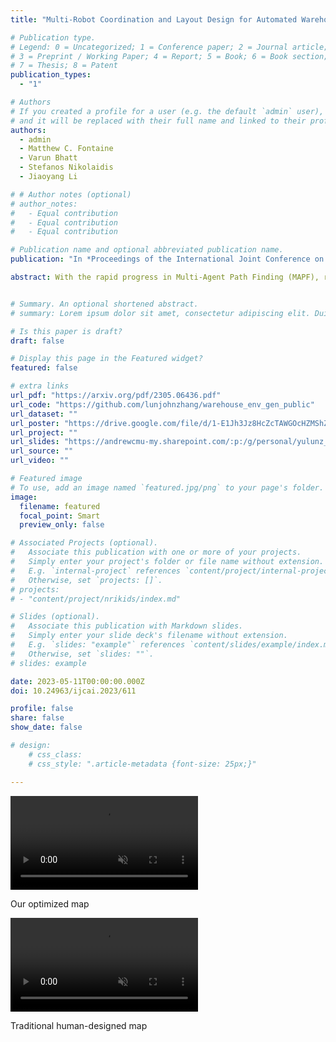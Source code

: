 ```yaml
---
title: "Multi-Robot Coordination and Layout Design for Automated Warehousing"

# Publication type.
# Legend: 0 = Uncategorized; 1 = Conference paper; 2 = Journal article;
# 3 = Preprint / Working Paper; 4 = Report; 5 = Book; 6 = Book section;
# 7 = Thesis; 8 = Patent
publication_types:
  - "1"

# Authors
# If you created a profile for a user (e.g. the default `admin` user), write the username (folder name) here
# and it will be replaced with their full name and linked to their profile.
authors:
  - admin
  - Matthew C. Fontaine
  - Varun Bhatt
  - Stefanos Nikolaidis
  - Jiaoyang Li

# # Author notes (optional)
# author_notes:
#   - Equal contribution
#   - Equal contribution
#   - Equal contribution

# Publication name and optional abbreviated publication name.
publication: "In *Proceedings of the International Joint Conference on Artificial Intelligence (IJCAI), August 19–25, 2023, Macao, China*"

abstract: With the rapid progress in Multi-Agent Path Finding (MAPF), researchers have studied how MAPF algorithms can be deployed to coordinate hundreds of robots in large automated warehouses. While most works try to improve the throughput of such warehouses by developing better MAPF algorithms, we focus on improving the throughput by optimizing the warehouse layout. We show that, even with state-of-the-art MAPF algorithms, commonly used human-designed layouts can lead to congestion for warehouses with large numbers of robots and thus have limited scalability. We extend existing automatic scenario generation methods to optimize warehouse layouts. Results show that our optimized warehouse layouts (1) reduce traffic congestion and thus improve throughput, (2) improve the scalability of the automated warehouses by doubling the number of robots in some cases, and (3) are capable of generating layouts with user-specified diversity measures.


# Summary. An optional shortened abstract.
# summary: Lorem ipsum dolor sit amet, consectetur adipiscing elit. Duis posuere tellus ac convallis placerat. Proin tincidunt magna sed ex sollicitudin condimentum.

# Is this paper is draft?
draft: false

# Display this page in the Featured widget?
featured: false

# extra links
url_pdf: "https://arxiv.org/pdf/2305.06436.pdf"
url_code: "https://github.com/lunjohnzhang/warehouse_env_gen_public"
url_dataset: ""
url_poster: "https://drive.google.com/file/d/1-E1Jh3Jz8HcZcTAWGOcHZMShZC9fpMl8/view?usp=drive_link"
url_project: ""
url_slides: "https://andrewcmu-my.sharepoint.com/:p:/g/personal/yulunz_andrew_cmu_edu/ESE4DJIP2pNFiGNgfCVjCOUB00QzC4daPteyEFFyWDctaA?e=E1lDfo"
url_source: ""
url_video: ""

# Featured image
# To use, add an image named `featured.jpg/png` to your page's folder.
image:
  filename: featured
  focal_point: Smart
  preview_only: false

# Associated Projects (optional).
#   Associate this publication with one or more of your projects.
#   Simply enter your project's folder or file name without extension.
#   E.g. `internal-project` references `content/project/internal-project/index.md`.
#   Otherwise, set `projects: []`.
# projects:
# - "content/project/nrikids/index.md"

# Slides (optional).
#   Associate this publication with Markdown slides.
#   Simply enter your slide deck's filename without extension.
#   E.g. `slides: "example"` references `content/slides/example/index.md`.
#   Otherwise, set `slides: ""`.
# slides: example

date: 2023-05-11T00:00:00.000Z
doi: 10.24963/ijcai.2023/611

profile: false
share: false
show_date: false

# design:
    # css_class:
    # css_style: ".article-metadata {font-size: 25px;}"

---
```


<!-- {{% callout note %}}
Click the *Cite* button above to demo the feature to enable visitors to import publication metadata into their reference management software.
{{% /callout %}}

{{% callout note %}}
Create your slides in Markdown - click the *Slides* button to check out the example.
{{% /callout %}}

Supplementary notes can be added here, including [code, math, and images](https://wowchemy.com/docs/writing-markdown-latex/). -->

<!-- ## Visualizations -->

<div class="video-row">
    <div class="video-container">
    <video autoplay loop muted>
        <source src="dsage-map.mp4" type="video/mp4">
        Your browser does not support the video tag.
    </video>
    <p class="video-caption">Our optimized map</p>
    </div>
    <div class="video-container">
    <video autoplay loop muted>
        <source src="human-designed-map.mp4" type="video/mp4">
        Your browser does not support the video tag.
    </video>
    <p class="video-caption">Traditional human-designed map</p>
    </div>
</div>